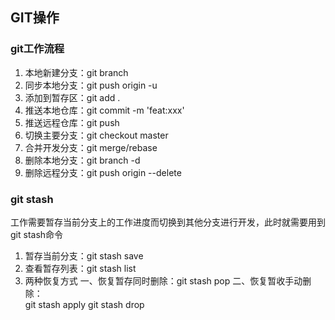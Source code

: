 ## GIT操作

### git工作流程
1. 本地新建分支：git branch <branch-name>  
2. 同步本地分支：git push origin -u <branch-name>
3. 添加到暂存区：git add .
4. 推送本地仓库：git commit -m 'feat:xxx'
5. 推送远程仓库：git push 
6. 切换主要分支：git checkout master
7. 合并开发分支：git merge/rebase <branch-name>
8. 删除本地分支：git branch -d <branch-name>
9. 删除远程分支：git push origin --delete <branch-name>

### git stash
工作需要暂存当前分支上的工作进度而切换到其他分支进行开发，此时就需要用到git stash命令
1. 暂存当前分支：git stash save <stash-name>
2. 查看暂存列表：git stash list
3. 两种恢复方式
    一、恢复暂存同时删除：git stash pop <stash-name>
    二、恢复暂收手动删除：  
        git stash apply <stash-name>
        git stash drop <stash-name>
